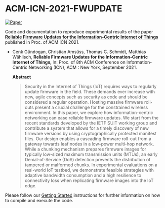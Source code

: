 # ACM-ICN-2021-FWUPDATE

[![Paper][paper-badge]][paper-link]

Code and documentation to reproduce experimental results of the paper **[Reliable Firmware Updates for the Information-Centric Internet of Things][paper-link]** published in Proc. of ACM ICN 2021.

* Cenk Gündogan, Christian Amsüss, Thomas C. Schmidt, Matthias Wählisch,
**Reliable Firmware Updates for the Information-Centric Internet of Things**,
In: Proc. of 8th ACM Conference on Information-Centric Networking (ICN), ACM : New York, September 2021.

    **Abstract**
    > Security in the Internet of Things (IoT) requires ways to regularly update firmware  in the field. These demands ever increase with new, agile concepts such as security as code and should be considered a regular operation. Hosting massive firmware roll-outs present a crucial challenge for the constrained wireless environment.
    > In this paper, we explore how information-centric networking can ease reliable firmware updates. We start from the recent standards developed by  the IETF SUIT working group and contribute a system that allows for a timely discovery of new firmware versions by using cryptographically protected manifest files.
    > Our design enables a cascading firmware roll-out from a gateway towards leaf nodes in a low-power multi-hop network.
    > While a chunking mechanism prepares firmware images for typically low-sized maximum transmission units (MTUs), an early Denial-of-Service (DoS) detection prevents the distribution of tampered or malformed chunks.
    > In experimental evaluations on a real-world IoT testbed, we demonstrate feasible  strategies with adaptive bandwidth consumption and a high resilience to connectivity loss when replicating firmware images into the IoT edge.

Please follow our [Getting Started](getting-started.md) instructions for further information on how to compile and execute the code.

<!-- TODO: update URLs -->
[paper-link]:https://doi.org/10.1145/3460417.3482974
[paper-badge]:https://img.shields.io/badge/Paper-ACM%20DL-green
